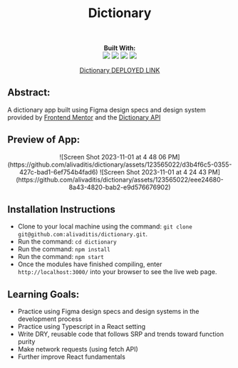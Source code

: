 <div align="center">
<h1> Dictionary </h1>
<br> 
 
<br>
<b>Built With:</b>
<br>

  <img src="https://img.shields.io/badge/React-20232A?style=for-the-badge&logo=react&logoColor=61DAFB" />
  <img src="https://shields.io/badge/TypeScript-3178C6?logo=TypeScript&logoColor=FFF&style=for-the-badge" /> 
  <img src="https://img.shields.io/badge/CSS3-1572B6?style=for-the-badge&logo=css3&logoColor=white" /> 
  <img src="https://img.shields.io/badge/HTML5-E34F26?style=for-the-badge&logo=html5&logoColor=white" />

[Dictionary DEPLOYED LINK](https://dictionary-alivaditis.vercel.app/)
</div>

## Abstract: 
A dictionary app built using Figma design specs and design system provided by [Frontend Mentor](https://www.frontendmentor.io/challenges/dictionary-web-app-h5wwnyuKFL) and the [Dictionary API](https://dictionaryapi.dev/)

## Preview of App:

<div align="center">
  ![Screen Shot 2023-11-01 at 4 48 06 PM](https://github.com/alivaditis/dictionary/assets/123565022/d3b4f6c5-0355-427c-bad1-6ef754b4fad6)
  ![Screen Shot 2023-11-01 at 4 24 43 PM](https://github.com/alivaditis/dictionary/assets/123565022/eee24680-8a43-4820-bab2-e9d576676902)
</div>

## Installation Instructions 
- Clone to your local machine using the command: `git clone git@github.com:alivaditis/dictionary.git`.
- Run the command: `cd dictionary`
- Run the command: `npm install`
- Run the command: `npm start`
- Once the modules have finished compiling, enter `http://localhost:3000/` into your browser to see the live web page. 

## Learning Goals:
- Practice using Figma design specs and design systems in the development process
- Practice using Typescript in a React setting
- Write DRY, reusable code that follows SRP and trends toward function purity
- Make network requests (using fetch API)
- Further improve React fundamentals
